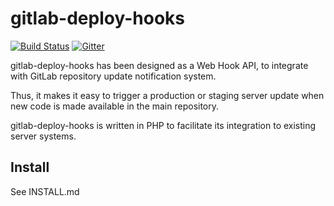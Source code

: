 gitlab-deploy-hooks
===================

[![Build Status](https://travis-ci.org/valeriansaliou/gitlab-deploy-hooks.svg?branch=master)](https://travis-ci.org/valeriansaliou/gitlab-deploy-hooks) [![Gitter](https://badges.gitter.im/Join%20Chat.svg)](https://gitter.im/valeriansaliou/gitlab-deploy-hooks?utm_source=badge&utm_medium=badge&utm_campaign=pr-badge&utm_content=badge)

gitlab-deploy-hooks has been designed as a Web Hook API, to integrate with GitLab repository update notification system.

Thus, it makes it easy to trigger a production or staging server update when new code is made available in the main repository.

gitlab-deploy-hooks is written in PHP to facilitate its integration to existing server systems.


Install
-------

See INSTALL.md
